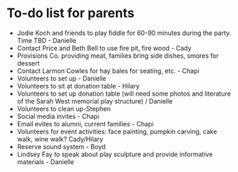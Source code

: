 # To-do list for parents

* Jodie Koch and friends to play fiddle for 60-90 minutes during the party. Time TBD - Danielle
* Contact Price and Beth Bell to use fire pit, fire wood - Cady
* Provisions Co. providing meat, families bring side dishes, smores for dessert
* Contact Larmon Cowles for hay bales for seating, etc. - Chapi
* Volunteers to set up - Danielle
* Volunteers to sit at donation table - Hilary
* Volunteers to set up donation table (will need some photos and literature of the Sarah West memorial play structure) / Danielle
* Volunteers to clean up-Stephen
* Social media invites - Chapi
* Email evites to alumni, current families - Chapi
* Volunteers for event activities: face painting, pumpkin carving, cake walk, wine walk? Cady/Hilary
* Reserve sound system - Boyd
* Lindsey Fay to speak about play sculpture and provide informative materials - Danielle
